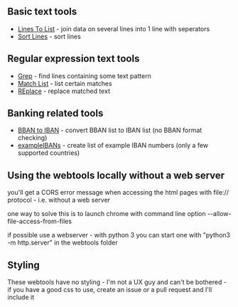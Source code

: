 ## Basic text tools

- [Lines To List](webtools/lines2list.html) - join data on several lines into 1 line with seperators
- [Sort Lines](webtools/sort.html) - sort lines

## Regular expression text tools

- [Grep](webtools/grep.html) - find lines containing some text pattern
- [Match List](webtools/matchlist.html) - list certain matches
- [REplace](webtools/replace.html) - replace matched text

## Banking related tools

- [BBAN to IBAN](webtools/bban2iban.html) - convert BBAN list to IBAN list (no BBAN format checking)
- [exampleIBANs](webtools/exampleIBANs.html) - create list of example IBAN numbers (only a few supported countries)

## Using the webtools locally without a web server

you'll get a CORS error message when accessing the html pages with file:// protocol - i.e. without a web server

one way to solve this is to launch chrome with command line option --allow-file-access-from-files

if possible use a webserver - with python 3 you can start one with "python3 -m http.server" in the webtools folder

## Styling

These webtools have no styling - I'm not a UX guy and can't be bothered - if you have a good css to use, create an issue or a pull request and I'll include it
